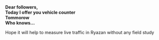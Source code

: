 **Dear followers,  
Today I offer you vehicle counter  
Tommorow  
Who knows...**


Hope it will help to measure live traffic in Ryazan without any field study
